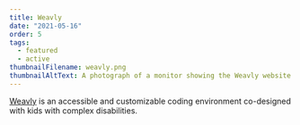 ```yaml
---
title: Weavly
date: "2021-05-16"
order: 5
tags:
  - featured
  - active
thumbnailFilename: weavly.png
thumbnailAltText: A photograph of a monitor showing the Weavly website
---
```

[Weavly](https://weavly.org/) is an accessible and customizable coding environment co-designed with kids with complex disabilities.
